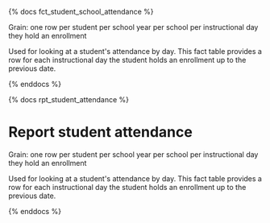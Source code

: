 {% docs fct_student_school_attendance %}

Grain: one row per student per school year per school per instructional day they hold an enrollment

Used for looking at a student's attendance by day. This fact table provides a row for each instructional day the student holds an enrollment up to the previous date.

{% enddocs %}


{% docs rpt_student_attendance %}

# Report student attendance

Grain: one row per student per school year per school per instructional day they hold an enrollment

Used for looking at a student's attendance by day. This fact table provides a row for each instructional day the student holds an enrollment up to the previous date.

{% enddocs %}
